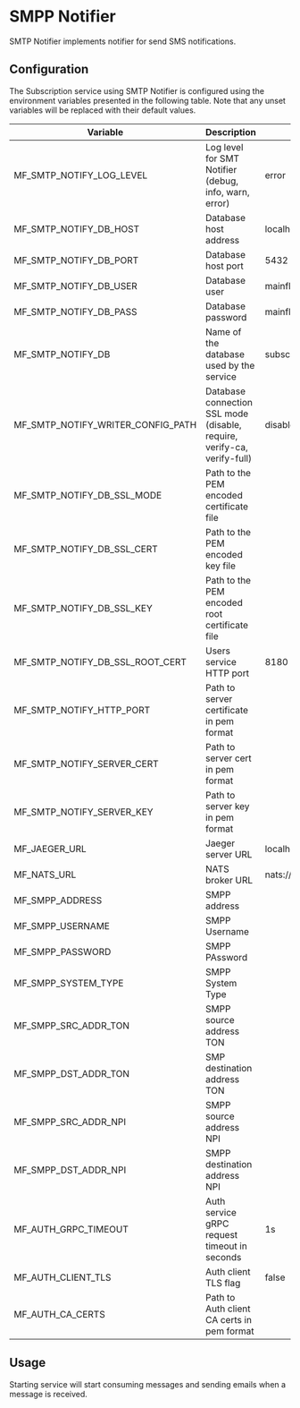 # SMPP Notifier

SMTP Notifier implements notifier for send SMS notifications.

## Configuration

The Subscription service using SMTP Notifier is configured using the environment variables presented in the
following table. Note that any unset variables will be replaced with their
default values.

| Variable                          | Description                                                             | Default               |
| --------------------------------- | ----------------------------------------------------------------------- | --------------------- |
| MF_SMTP_NOTIFY_LOG_LEVEL          | Log level for SMT Notifier (debug, info, warn, error)                   | error                 |
| MF_SMTP_NOTIFY_DB_HOST            | Database host address                                                   | localhost             |
| MF_SMTP_NOTIFY_DB_PORT            | Database host port                                                      | 5432                  |
| MF_SMTP_NOTIFY_DB_USER            | Database user                                                           | mainflux              |
| MF_SMTP_NOTIFY_DB_PASS            | Database password                                                       | mainflux              |
| MF_SMTP_NOTIFY_DB                 | Name of the database used by the service                                | subscriptions         |
| MF_SMTP_NOTIFY_WRITER_CONFIG_PATH | Database connection SSL mode (disable, require, verify-ca, verify-full) | disable               |
| MF_SMTP_NOTIFY_DB_SSL_MODE        | Path to the PEM encoded certificate file                                |                       |
| MF_SMTP_NOTIFY_DB_SSL_CERT        | Path to the PEM encoded key file                                        |                       |
| MF_SMTP_NOTIFY_DB_SSL_KEY         | Path to the PEM encoded root certificate file                           |                       |
| MF_SMTP_NOTIFY_DB_SSL_ROOT_CERT   | Users service HTTP port                                                 | 8180                  |
| MF_SMTP_NOTIFY_HTTP_PORT          | Path to server certificate in pem format                                |                       |
| MF_SMTP_NOTIFY_SERVER_CERT        | Path to server cert in pem format                                       |                       |
| MF_SMTP_NOTIFY_SERVER_KEY         | Path to server key in pem format                                        |                       |
| MF_JAEGER_URL                     | Jaeger server URL                                                       | localhost:6831        |
| MF_NATS_URL                       | NATS broker URL                                                         | nats://127.0.0.1:4222 |
| MF_SMPP_ADDRESS                   | SMPP address                                                            |                       |
| MF_SMPP_USERNAME                  | SMPP Username                                                           |                       |
| MF_SMPP_PASSWORD                  | SMPP PAssword                                                           |                       |
| MF_SMPP_SYSTEM_TYPE               | SMPP System Type                                                        |                       |
| MF_SMPP_SRC_ADDR_TON              | SMPP source address TON                                                 |                       |
| MF_SMPP_DST_ADDR_TON              | SMP destination address TON                                             |                       |
| MF_SMPP_SRC_ADDR_NPI              | SMPP source address NPI                                                 |                       |
| MF_SMPP_DST_ADDR_NPI              | SMPP destination address NPI                                            |                       |
| MF_AUTH_GRPC_TIMEOUT              | Auth service gRPC request timeout in seconds                            | 1s                    |
| MF_AUTH_CLIENT_TLS                | Auth client TLS flag                                                    | false                 |
| MF_AUTH_CA_CERTS                  | Path to Auth client CA certs in pem format                              |                       |

## Usage

Starting service will start consuming messages and sending emails when a message is received.

[doc]: http://mainflux.readthedocs.io
